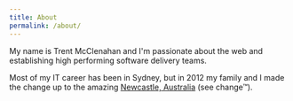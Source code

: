 ```yaml
---
title: About
permalink: /about/
---
```


My name is Trent McClenahan and I'm passionate about the web and establishing high performing software delivery teams.

Most of my IT career has been in Sydney, but in 2012 my family and I made the change up to the amazing [Newcastle, Australia](http://www.visitnewcastle.com.au/) (see change&trade;).